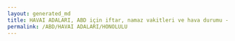 ```yaml
---
layout: generated_md
title: HAVAI ADALARI, ABD için iftar, namaz vakitleri ve hava durumu - ilçe/eyalet seç
permalink: /ABD/HAVAI ADALARI/HONOLULU
---
```


<script type="text/javascript">
  var country = ABD;
  var city = HAVAI ADALARI;
  var state = HONOLULU;
  var lat = 72;
  var lon = 21;
</script>
